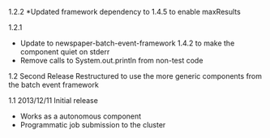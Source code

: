 1.2.2
*Updated framework dependency to 1.4.5 to enable maxResults

1.2.1
* Update to newspaper-batch-event-framework 1.4.2 to make the component quiet on stderr
* Remove calls to System.out.println from non-test code

1.2
Second Release
Restructured to use the more generic components from the batch event framework

1.1 2013/12/11
Initial release
 - Works as a autonomous component
 - Programmatic job submission to the cluster
